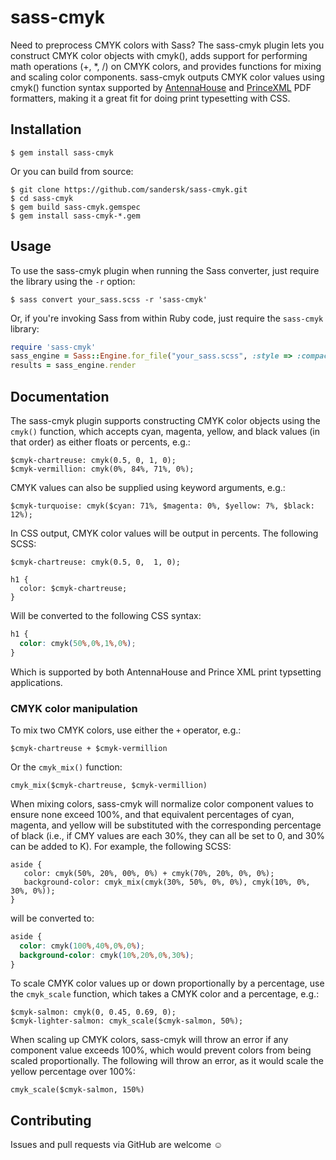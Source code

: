 # sass-cmyk

Need to preprocess CMYK colors with Sass? The sass-cmyk plugin lets you construct CMYK color objects with cmyk(), adds support 
for performing math operations (+, *, /) on CMYK colors, and provides functions for mixing and scaling color components. 
sass-cmyk outputs CMYK color values using cmyk() function syntax supported by <a href="http://www.antennahouse.com">AntennaHouse</a> 
and <a href="http://www.princexml.com">PrinceXML</a> PDF formatters, making it a great fit for doing print typesetting with CSS.

## Installation

    $ gem install sass-cmyk

Or you can build from source:

    $ git clone https://github.com/sandersk/sass-cmyk.git
    $ cd sass-cmyk
    $ gem build sass-cmyk.gemspec
    $ gem install sass-cmyk-*.gem

## Usage

To use the sass-cmyk plugin when running the Sass converter, just require the library using the `-r` option:

    $ sass convert your_sass.scss -r 'sass-cmyk'

Or, if you're invoking Sass from within Ruby code, just require the `sass-cmyk` library:

````ruby
require 'sass-cmyk'
sass_engine = Sass::Engine.for_file("your_sass.scss", :style => :compact)
results = sass_engine.render
````

## Documentation

The sass-cmyk plugin supports constructing CMYK color objects using the `cmyk()` function, which accepts cyan, magenta, yellow, and black values (in that order) as either floats or percents, e.g.:

````
$cmyk-chartreuse: cmyk(0.5, 0, 1, 0);
$cmyk-vermillion: cmyk(0%, 84%, 71%, 0%);
````

CMYK values can also be supplied using keyword arguments, e.g.:

````
$cmyk-turquoise: cmyk($cyan: 71%, $magenta: 0%, $yellow: 7%, $black: 12%);
````

In CSS output, CMYK color values will be output in percents. The following SCSS:

````
$cmyk-chartreuse: cmyk(0.5, 0,	1, 0);

h1 {
  color: $cmyk-chartreuse;
}
````

Will be converted to the following CSS syntax:

````css
h1 {
  color: cmyk(50%,0%,1%,0%);
}
````

Which is supported by both AntennaHouse and Prince XML print typsetting applications.

### CMYK color manipulation

To mix two CMYK colors, use either the `+` operator, e.g.:

````
$cmyk-chartreuse + $cmyk-vermillion
````

Or the `cmyk_mix()` function:

````
cmyk_mix($cmyk-chartreuse, $cmyk-vermillion)
````

When mixing colors, sass-cmyk will normalize color component values to ensure none exceed 100%, and that equivalent percentages of cyan,
magenta, and yellow will be substituted with the corresponding percentage of black (i.e., if CMY values are each 30%, they can all be set to 0, and 30% can be added to K). For example, the following SCSS:

````
aside {
   color: cmyk(50%, 20%, 00%, 0%) + cmyk(70%, 20%, 0%, 0%);
   background-color: cmyk_mix(cmyk(30%, 50%, 0%, 0%), cmyk(10%, 0%, 30%, 0%));
}
````

will be converted to:

````css
aside {
  color: cmyk(100%,40%,0%,0%);
  background-color: cmyk(10%,20%,0%,30%); 
}
````

To scale CMYK color values up or down proportionally by a percentage, use the `cmyk_scale` function, which takes a CMYK color and a
percentage, e.g.:

````
$cmyk-salmon: cmyk(0, 0.45, 0.69, 0);
$cmyk-lighter-salmon: cmyk_scale($cmyk-salmon, 50%);
````

When scaling up CMYK colors, sass-cmyk will throw an error if any component value exceeds 100%, which would prevent colors from being
scaled proportionally. The following will throw an error, as it would scale the yellow percentage over 100%:

````
cmyk_scale($cmyk-salmon, 150%)
````

## Contributing

Issues and pull requests via GitHub are welcome &#9786;

